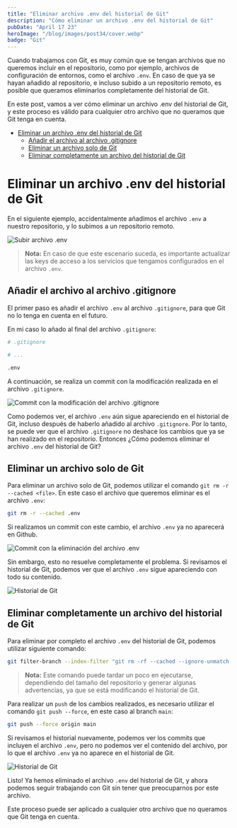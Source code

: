 ```yaml
---
title: "Eliminar archivo .env del historial de Git"
description: "Cómo eliminar un archivo .env del historial de Git"
pubDate: "April 17 23"
heroImage: "/blog/images/post34/cover.webp"
badge: "Git"
---
```


Cuando trabajamos con Git, es muy común que se tengan archivos que no queremos incluir en el repositorio, como por ejemplo, archivos de configuración de entornos, como el archivo `.env`. En caso de que ya se hayan añadido al repositorio, e incluso subido a un repositorio remoto, es posible que queramos eliminarlos completamente del historial de Git.

En este post, vamos a ver cómo eliminar un archivo .env del historial de Git, y este proceso es válido para cualquier otro archivo que no queramos que Git tenga en cuenta.

- [Eliminar un archivo .env del historial de Git](#eliminar-un-archivo-env-del-historial-de-git)
	- [Añadir el archivo al archivo .gitignore](#añadir-el-archivo-al-archivo-gitignore)
	- [Eliminar un archivo solo de Git](#eliminar-un-archivo-solo-de-git)
	- [Eliminar completamente un archivo del historial de Git](#eliminar-completamente-un-archivo-del-historial-de-git)

# Eliminar un archivo .env del historial de Git

En el siguiente ejemplo, accidentalmente añadimos el archivo `.env` a nuestro repositorio, y lo subimos a un repositorio remoto.

![Subir archivo .env](/blog/images/post34/1.webp)

> **Nota:** En caso de que este escenario suceda, es importante actualizar las keys de acceso a los servicios que tengamos configurados en el archivo `.env`.

## Añadir el archivo al archivo .gitignore

El primer paso es añadir el archivo `.env` al archivo `.gitignore`, para que Git no lo tenga en cuenta en el futuro.

En mi caso lo añado al final del archivo `.gitignore`:

```bash
# .gitignore

# ...

.env
```

A continuación, se realiza un commit con la modificación realizada en el archivo `.gitignore`.

![Commit con la modificación del archivo .gitignore](/blog/images/post34/2.webp)

Como podemos ver, el archivo `.env` aún sigue apareciendo en el historial de Git, incluso después de haberlo añadido al archivo `.gitignore`. Por lo tanto, se puede ver que el archivo `.gitignore` no deshace los cambios que ya se han realizado en el repositorio. Entonces ¿Cómo podemos eliminar el archivo `.env` del historial de Git?

## Eliminar un archivo solo de Git

Para eliminar un archivo solo de Git, podemos utilizar el comando `git rm -r --cached <file>`. En este caso el archivo que queremos eliminar es el archivo `.env`:

```bash
git rm -r --cached .env
```

Si realizamos un commit con este cambio, el archivo `.env` ya no aparecerá en Github.

![Commit con la eliminación del archivo .env](/blog/images/post34/3.webp)

Sin embargo, esto no resuelve completamente el problema. Si revisamos el historial de Git, podemos ver que el archivo `.env` sigue apareciendo con todo su contenido.

![Historial de Git](/blog/images/post34/4.webp)

## Eliminar completamente un archivo del historial de Git

Para eliminar por completo el archivo `.env` del historial de Git, podemos utilizar siguiente comando:

```bash
git filter-branch --index-filter "git rm -rf --cached --ignore-unmatch .env" HEAD
```

> **Nota:** Este comando puede tardar un poco en ejecutarse, dependiendo del tamaño del repositorio y generar algunas advertencias, ya que se está modificando el historial de Git.

Para realizar un `push` de los cambios realizados, es necesario utilizar el comando `git push --force`, en este caso al branch `main`:

```bash
git push --force origin main
```

Si revisamos el historial nuevamente, podemos ver los commits que incluyen el archivo `.env`, pero no podemos ver el contenido del archivo, por lo que el archivo `.env` ya no aparece en el historial de Git.

![Historial de Git](/blog/images/post34/5.webp)

Listo! Ya hemos eliminado el archivo `.env` del historial de Git, y ahora podemos seguir trabajando con Git sin tener que preocuparnos por este archivo.

Este proceso puede ser aplicado a cualquier otro archivo que no queramos que Git tenga en cuenta.